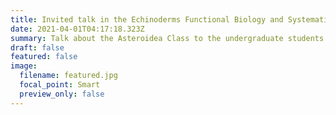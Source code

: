 ```yaml
---
title: Invited talk in the Echinoderms Functional Biology and Systematics course at the Universidade Estadual de Feira de Santana (UEFS) 
date: 2021-04-01T04:17:18.323Z
summary: Talk about the Asteroidea Class to the undergraduate students
draft: false
featured: false
image:
  filename: featured.jpg
  focal_point: Smart
  preview_only: false
---
```

